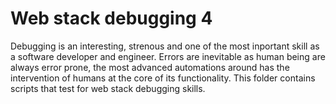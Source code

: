 # Web stack debugging 4

Debugging is an interesting, strenous and one of the most inportant skill as a software developer and engineer. Errors are inevitable as human being are always error prone, the most advanced automations around has the intervention of humans at the core of its functionality.
This folder contains scripts that test for web stack debugging skills.
